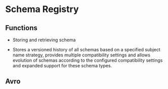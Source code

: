 # Schema Registry

## Functions

- Storing and retrieving schema

- Stores a versioned history of all schemas based on a specified subject name strategy, provides multiple compatibility settings and allows evolution of schemas according to the configured compatibility settings and expanded support for these schema types.

## Avro

